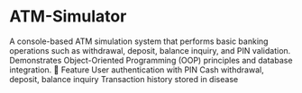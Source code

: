 # ATM-Simulator
A console-based ATM simulation system that performs basic banking operations such as withdrawal, deposit, balance inquiry, and PIN validation. Demonstrates Object-Oriented Programming (OOP) principles and database integration.  🚀 Feature User authentication with PIN  Cash withdrawal, deposit, balance inquiry  Transaction history stored in disease

